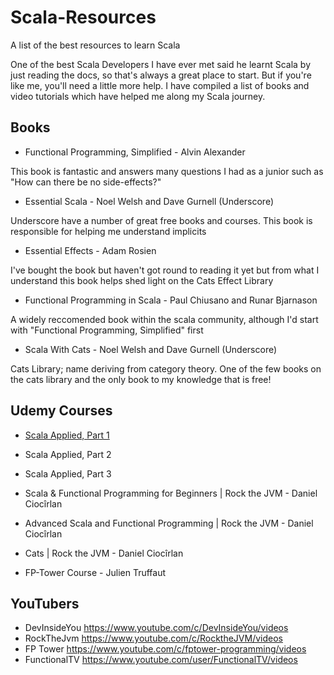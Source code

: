 # Scala-Resources

A list of the best resources to learn Scala

One of the best Scala Developers I have ever met said he learnt Scala by just reading the docs, so that's always a great place to start. But if you're like me, you'll need a little more help. I have compiled a list of books and video tutorials which have helped me along my Scala journey.

## Books

* Functional Programming, Simplified - Alvin Alexander
<p> This book is fantastic and answers many questions I had as a junior such as "How can there be no side-effects?"</p>

*   Essential Scala - Noel Welsh and Dave Gurnell (Underscore)

<p> Underscore have a number of great free books and courses. This book is responsible for helping me understand implicits </p>

*   Essential Effects - Adam Rosien
<p> I've bought the book but haven't got round to reading it yet but from what I understand this book helps shed light on the Cats Effect Library</p>

*    Functional Programming in Scala - Paul Chiusano and Runar Bjarnason
<p>A widely reccomended book within the scala community, although I'd start with "Functional Programming, Simplified" first</p>

* Scala With Cats - Noel Welsh and Dave Gurnell (Underscore)
<p>Cats Library; name deriving from category theory. One of the few books on the cats library and the only book to my knowledge that is free!</p>


## Udemy Courses

* [Scala Applied, Part 1](https://www.udemy.com/course/stairway-to-scala-applied-part-1/)
* Scala Applied, Part 2
* Scala Applied, Part 3

* Scala & Functional Programming for Beginners | Rock the JVM - Daniel Ciocîrlan
* Advanced Scala and Functional Programming | Rock the JVM - Daniel Ciocîrlan
* Cats | Rock the JVM - Daniel Ciocîrlan

* FP-Tower Course - Julien Truffaut

## YouTubers

* DevInsideYou https://www.youtube.com/c/DevInsideYou/videos
* RockTheJvm https://www.youtube.com/c/RocktheJVM/videos
* FP Tower https://www.youtube.com/c/fptower-programming/videos
* FunctionalTV https://www.youtube.com/user/FunctionalTV/videos

